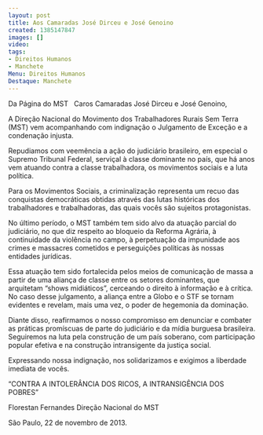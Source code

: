 ```yaml
---
layout: post
title: Aos Camaradas José Dirceu e José Genoino
created: 1385147847
images: []
video: 
tags:
- Direitos Humanos
- Manchete
Menu: Direitos Humanos
Destaque: Manchete
---
```



Da Página do MST
 
Caros Camaradas José Dirceu e José Genoino,


A Direção Nacional do Movimento dos Trabalhadores Rurais Sem Terra (MST) vem acompanhando com indignação o Julgamento de Exceção e a condenação injusta.


Repudiamos com veemência a ação do judiciário brasileiro, em especial o Supremo Tribunal Federal, serviçal à classe dominante no país, que há anos vem atuando contra a classe trabalhadora, os movimentos sociais e a luta política. 


Para os Movimentos Sociais, a criminalização representa um recuo das conquistas democráticas obtidas através das lutas históricas dos trabalhadores e trabalhadoras, das quais vocês são sujeitos protagonistas.


No último período, o MST também tem sido alvo da atuação parcial do judiciário, no que diz respeito ao bloqueio da Reforma Agrária, à continuidade da violência no campo, à perpetuação da impunidade aos crimes e massacres cometidos e perseguições políticas às nossas entidades jurídicas.


Essa atuação tem sido fortalecida pelos meios de comunicação de massa a partir de uma aliança de classe entre os setores dominantes, que arquitetam “shows midiáticos”, cerceando o direito à informação e à crítica. No caso desse julgamento, a aliança entre a Globo e o STF se tornam evidentes e revelam, mais uma vez, o poder de hegemonia da dominação.


Diante disso, reafirmamos o nosso compromisso em denunciar e combater as práticas promíscuas de parte do judiciário e da mídia burguesa brasileira. Seguiremos na luta pela construção de um país soberano, com participação popular efetiva e na construção intransigente da justiça social.


Expressando nossa indignação, nos solidarizamos e exigimos a liberdade imediata de vocês.



“CONTRA A INTOLERÂNCIA DOS RICOS, A INTRANSIGÊNCIA DOS POBRES” 

Florestan Fernandes
Direção Nacional do MST


São Paulo, 22 de novembro de 2013.


 
